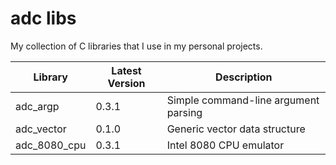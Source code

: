adc libs
========================

My collection of C libraries that I use in my personal projects.

| Library      | Latest Version | Description                          |
|--------------|----------------|--------------------------------------|
| adc_argp     | 0.3.1          | Simple command-line argument parsing |
| adc_vector   | 0.1.0          | Generic vector data structure        |
| adc_8080_cpu | 0.3.1          | Intel 8080 CPU emulator              |
